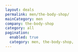 ```yaml
---
layout: deals
permalink: men/the-body-shop/
mainCategory: men
company: the-body-shop
category: all
pagination:
  enabled: true
  category: men, the-body-shop,
---
```







      

  

